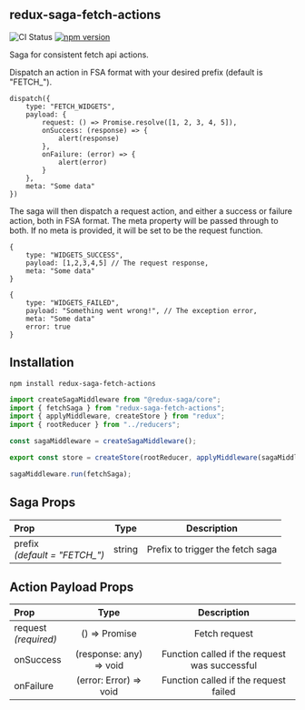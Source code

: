 ## redux-saga-fetch-actions

![CI Status](https://img.shields.io/github/workflow/status/clarktozer/redux-saga-fetch-actions/Build%20&%20Test)
[![npm version](https://img.shields.io/npm/v/redux-saga-fetch-actions.svg)](https://www.npmjs.com/package/redux-saga-fetch-actions)

Saga for consistent fetch api actions.

Dispatch an action in FSA format with your desired prefix (default is "FETCH\_").

```
dispatch({
    type: "FETCH_WIDGETS",
    payload: {
        request: () => Promise.resolve([1, 2, 3, 4, 5]),
        onSuccess: (response) => {
            alert(response)
        },
        onFailure: (error) => {
            alert(error)
        }
    },
    meta: "Some data"
})
```

The saga will then dispatch a request action, and either a success or failure action, both in FSA format. The meta property will be passed through to both. If no meta is provided, it will be set to be the request function.

```
{
    type: "WIDGETS_SUCCESS",
    payload: [1,2,3,4,5] // The request response,
    meta: "Some data"
}
```

```
{
    type: "WIDGETS_FAILED",
    payload: "Something went wrong!", // The exception error,
    meta: "Some data"
    error: true
}
```

## Installation

```
npm install redux-saga-fetch-actions
```

```javascript
import createSagaMiddleware from "@redux-saga/core";
import { fetchSaga } from "redux-saga-fetch-actions";
import { applyMiddleware, createStore } from "redux";
import { rootReducer } from "../reducers";

const sagaMiddleware = createSagaMiddleware();

export const store = createStore(rootReducer, applyMiddleware(sagaMiddleware));

sagaMiddleware.run(fetchSaga);
```

## Saga Props

| Prop                               |  Type  |           Description            |
| :--------------------------------- | :----: | :------------------------------: |
| prefix<br/>_(default = "FETCH\_")_ | string | Prefix to trigger the fetch saga |

## Action Payload Props

| Prop                     |          Type           |                  Description                  |
| :----------------------- | :---------------------: | :-------------------------------------------: |
| request<br/>_(required)_ |   () => Promise<any>    |                 Fetch request                 |
| onSuccess                | (response: any) => void | Function called if the request was successful |
| onFailure                | (error: Error) => void  |     Function called if the request failed     |
